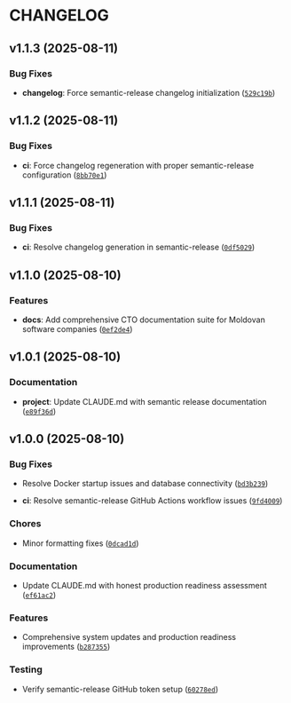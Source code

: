 # CHANGELOG


## v1.1.3 (2025-08-11)

### Bug Fixes

- **changelog**: Force semantic-release changelog initialization
  ([`529c19b`](https://github.com/yoda-digital/ordinaut/commit/529c19b863705e46be4ab0a175de7f6f768db305))


## v1.1.2 (2025-08-11)

### Bug Fixes

- **ci**: Force changelog regeneration with proper semantic-release configuration
  ([`8bb70e1`](https://github.com/yoda-digital/ordinaut/commit/8bb70e1b5ff2f5d8f3b239797eaa38ddb58045be))


## v1.1.1 (2025-08-11)

### Bug Fixes

- **ci**: Resolve changelog generation in semantic-release
  ([`0df5029`](https://github.com/yoda-digital/ordinaut/commit/0df50299c5def9734a95276e9b9e665ae450b47c))


## v1.1.0 (2025-08-10)

### Features

- **docs**: Add comprehensive CTO documentation suite for Moldovan software companies
  ([`0ef2de4`](https://github.com/yoda-digital/ordinaut/commit/0ef2de4832de39a84cc433be858e6d6a418647b5))


## v1.0.1 (2025-08-10)

### Documentation

- **project**: Update CLAUDE.md with semantic release documentation
  ([`e89f36d`](https://github.com/yoda-digital/ordinaut/commit/e89f36dba571eae9d10d9af52e142326d7acff5e))


## v1.0.0 (2025-08-10)

### Bug Fixes

- Resolve Docker startup issues and database connectivity
  ([`bd3b239`](https://github.com/yoda-digital/ordinaut/commit/bd3b2395d9c6d0f6a70e8df1dbd5b32ba1c109b5))

- **ci**: Resolve semantic-release GitHub Actions workflow issues
  ([`9fd4009`](https://github.com/yoda-digital/ordinaut/commit/9fd4009e25609077166bc1f05f7a18632d4308f3))

### Chores

- Minor formatting fixes
  ([`0dcad1d`](https://github.com/yoda-digital/ordinaut/commit/0dcad1d7b5d664515e7dd467ddf025e356222245))

### Documentation

- Update CLAUDE.md with honest production readiness assessment
  ([`ef61ac2`](https://github.com/yoda-digital/ordinaut/commit/ef61ac21ad8314af34a4cac0b88dcc44f49a6e09))

### Features

- Comprehensive system updates and production readiness improvements
  ([`b287355`](https://github.com/yoda-digital/ordinaut/commit/b287355ecef30a9144384b911d425613a42a8bc0))

### Testing

- Verify semantic-release GitHub token setup
  ([`60278ed`](https://github.com/yoda-digital/ordinaut/commit/60278ede002dcfccec0d6662c5cc5b3b6c45a8ce))
